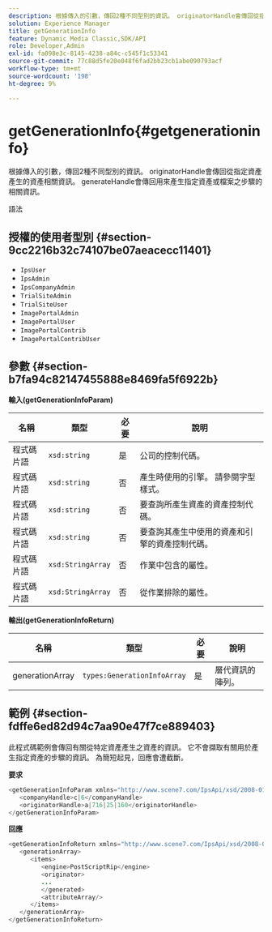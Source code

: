 ```yaml
---
description: 根據傳入的引數，傳回2種不同型別的資訊。 originatorHandle會傳回從指定資產產生的資產相關資訊。 generateHandle會傳回用來產生指定資產或檔案之步驟的相關資訊。
solution: Experience Manager
title: getGenerationInfo
feature: Dynamic Media Classic,SDK/API
role: Developer,Admin
exl-id: fa098e3c-8145-4238-a84c-c545f1c53341
source-git-commit: 77c88d5fe20e048f6fad2bb23cb1abe090793acf
workflow-type: tm+mt
source-wordcount: '198'
ht-degree: 9%

---
```


# getGenerationInfo{#getgenerationinfo}

根據傳入的引數，傳回2種不同型別的資訊。 originatorHandle會傳回從指定資產產生的資產相關資訊。 generateHandle會傳回用來產生指定資產或檔案之步驟的相關資訊。

語法

## 授權的使用者型別 {#section-9cc2216b32c74107be07aeacecc11401}

* `IpsUser`
* `IpsAdmin`
* `IpsCompanyAdmin`
* `TrialSiteAdmin`
* `TrialSiteUser`
* `ImagePortalAdmin`
* `ImagePortalUser`
* `ImagePortalContrib`
* `ImagePortalContribUser`

## 參數 {#section-b7fa94c82147455888e8469fa5f6922b}

**輸入(getGenerationInfoParam)**

| 名稱 | 類型 | 必要 | 說明 |
|---|---|---|---|
| 程式碼片語 | `xsd:string` | 是 | 公司的控制代碼。 |
| 程式碼片語 | `xsd:string` | 否 | 產生時使用的引擎。 請參閱字型樣式。 |
| 程式碼片語 | `xsd:string` | 否 | 要查詢所產生資產的資產控制代碼。 |
| 程式碼片語 | `xsd:string` | 否 | 要查詢其產生中使用的資產和引擎的資產控制代碼。 |
| 程式碼片語 | `xsd:StringArray` | 否 | 作業中包含的屬性。 |
| 程式碼片語 | `xsd:StringArray` | 否 | 從作業排除的屬性。 |

**輸出(getGenerationInfoReturn)**

| 名稱 | 類型 | 必要 | 說明 |
|---|---|---|---|
| generationArray | `types:GenerationInfoArray` | 是 | 層代資訊的陣列。 |

## 範例 {#section-fdffe6ed82d94c7aa90e47f7ce889403}

此程式碼範例會傳回有關從特定資產產生之資產的資訊。 它不會擷取有關用於產生指定資產的步驟的資訊。 為簡短起見，回應會遭截斷。

**要求**

```java
<getGenerationInfoParam xmlns="http://www.scene7.com/IpsApi/xsd/2008-01-15">
   <companyHandle>c|6</companyHandle>
   <originatorHandle>a|716|25|160</originatorHandle>
</getGenerationInfoParam>
```

**回應**

```java
<getGenerationInfoReturn xmlns="http://www.scene7.com/IpsApi/xsd/2008-01-15">
   <generationArray>
      <items>
         <engine>PostScriptRip</engine>
         <originator>
         ...
         </generated>
         <attributeArray/>
      </items>
   </generationArray>
</getGenerationInfoReturn>
```
